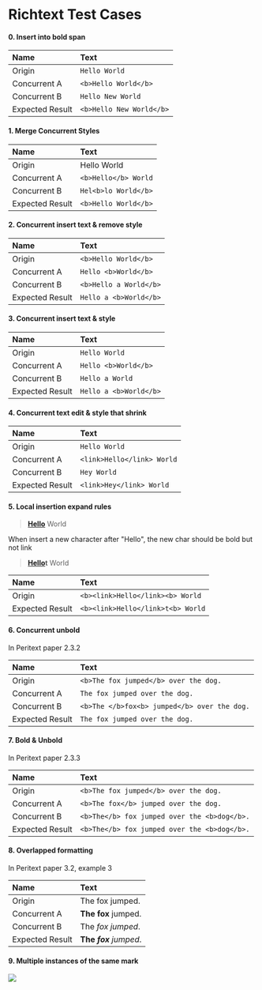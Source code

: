 # Richtext Test Cases

#### 0. Insert into bold span

| Name            | Text                     |
|:----------------|:-------------------------|
| Origin          | `Hello World`            |
| Concurrent A    | `<b>Hello World</b>`     |
| Concurrent B    | `Hello New World`        |
| Expected Result | `<b>Hello New World</b>` |

#### 1. Merge Concurrent Styles

| Name            | Text                 |
|:----------------|:---------------------|
| Origin          | Hello World          |
| Concurrent A    | `<b>Hello</b> World` |
| Concurrent B    | `Hel<b>lo World</b>` |
| Expected Result | `<b>Hello World</b>` |

#### 2. Concurrent insert text & remove style

| Name            | Text                   |
|:----------------|:-----------------------|
| Origin          | `<b>Hello World</b>`   |
| Concurrent A    | `Hello <b>World</b>`   |
| Concurrent B    | `<b>Hello a World</b>` |
| Expected Result | `Hello a <b>World</b>` |

#### 3. Concurrent insert text & style

| Name            | Text                   |
|:----------------|:-----------------------|
| Origin          | `Hello World`          |
| Concurrent A    | `Hello <b>World</b>`   |
| Concurrent B    | `Hello a World`        |
| Expected Result | `Hello a <b>World</b>` |

#### 4. Concurrent text edit & style that shrink

| Name            | Text                       |
|:----------------|:---------------------------|
| Origin          | `Hello World`              |
| Concurrent A    | `<link>Hello</link> World` |
| Concurrent B    | `Hey World`                |
| Expected Result | `<link>Hey</link> World`   |

#### 5. Local insertion expand rules

> [**Hello**](https://www.google.com) World

When insert a new character after "Hello", the new char should be bold but not link

> [**Hello**](https://www.google.com)**t** World


| Name            | Text                              |
|:----------------|:----------------------------------|
| Origin          | `<b><link>Hello</link><b> World`  |
| Expected Result | `<b><link>Hello</link>t<b> World` |


#### 6. Concurrent unbold

In Peritext paper 2.3.2

| Name            | Text                                         |
|:----------------|:---------------------------------------------|
| Origin          | `<b>The fox jumped</b> over the dog.`        |
| Concurrent A    | `The fox jumped over the dog.`               |
| Concurrent B    | `<b>The </b>fox<b> jumped</b> over the dog.` |
| Expected Result | `The fox jumped over the dog.`               |

#### 7. Bold & Unbold

In Peritext paper 2.3.3

| Name            | Text                                         |
|:----------------|:---------------------------------------------|
| Origin          | `<b>The fox jumped</b> over the dog.`        |
| Concurrent A    | `<b>The fox</b> jumped over the dog.`        |
| Concurrent B    | `<b>The</b> fox jumped over the <b>dog</b>.` |
| Expected Result | `<b>The</b> fox jumped over the <b>dog</b>.` |

#### 8. Overlapped formatting

In Peritext paper 3.2, example 3

| Name            | Text                         |
|:----------------|:-----------------------------|
| Origin          | The fox jumped.              |
| Concurrent A    | **The fox** jumped.          |
| Concurrent B    | The *fox jumped*.            |
| Expected Result | **The _fox_**<i> jumped</i>. |

#### 9. Multiple instances of the same mark

![](https://i.postimg.cc/MTNGq8cH/Clean-Shot-2023-10-09-at-12-16-29-2x.png)
